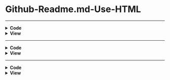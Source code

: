 # Github-Readme.md-Use-HTML

<hr>

<details><summary><b> Code </b></summary>

HTML code snippets that you can use to make your GitHub `README.md` file more organized and beautiful:
  
### Collapsible Sections

```html
<details>
  <summary><b>Installation</b></summary>
  <ul>
    <li>Step 1: Download the repository.</li>
    <li>Step 2: Navigate to the project directory.</li>
    <li>Step 3: Install dependencies using <code>npm install</code>.</li>
  </ul>
</details>

<details>
  <summary><b>Usage</b></summary>
  <ul>
    <li>Start the development server using <code>npm start</code>.</li>
    <li>Open your browser and go to <code>http://localhost:3000</code>.</li>
  </ul>
</details>

<details>
  <summary><b>Deployment</b></summary>
  <ul>
    <li>Build the project using <code>npm run build</code>.</li>
    <li>Deploy the <code>build</code> folder to your server.</li>
  </ul>
</details>
```

### Table

```html
<table>
  <tr>
    <th>Command</th>
    <th>Description</th>
  </tr>
  <tr>
    <td><code>git init</code></td>
    <td>Initialize a new Git repository</td>
  </tr>
  <tr>
    <td><code>git clone &lt;url&gt;</code></td>
    <td>Clone an existing repository</td>
  </tr>
  <tr>
    <td><code>git add &lt;file&gt;</code></td>
    <td>Add file contents to the index</td>
  </tr>
  <tr>
    <td><code>git commit -m "message"</code></td>
    <td>Record changes to the repository</td>
  </tr>
  <tr>
    <td><code>git push</code></td>
    <td>Update remote refs along with associated objects</td>
  </tr>
</table>
```

### Highlighted Note

```html
<p style="background-color: #f9f9f9; padding: 10px; border-left: 5px solid #ccc;">
  <strong>Note:</strong> Make sure to replace <code>&lt;placeholder&gt;</code> with actual values.
</p>
```

### Image with Caption

```html
<figure>
  <img src="https://via.placeholder.com/150" alt="Sample Image">
  <figcaption>Figure 1: Sample Image</figcaption>
</figure>
```

### Blockquote

```html
<blockquote>
  <p>"The only limit to our realization of tomorrow is our doubts of today." - Franklin D. Roosevelt</p>
</blockquote>
```

### Horizontal Line

```html
<hr>
```

### Badges

```html
<p>
  <img src="https://img.shields.io/badge/license-MIT-blue.svg" alt="License: MIT">
  <img src="https://img.shields.io/badge/build-passing-brightgreen.svg" alt="Build: Passing">
  <img src="https://img.shields.io/badge/version-1.0.0-orange.svg" alt="Version: 1.0.0">
</p>
```

### Code Block

```html
<pre>
<code>
function helloWorld() {
  console.log('Hello, world!');
}
</code>
</pre>
```

These snippets should help you create a more attractive and organized `README.md` file for your GitHub repository. Feel free to modify and customize them to suit your needs.

</details>

<details><summary><b> View </b></summary>
  
### Collapsible Sections

<details>
  <summary><b>Installation</b></summary>
  <ul>
    <li>Step 1: Download the repository.</li>
    <li>Step 2: Navigate to the project directory.</li>
    <li>Step 3: Install dependencies using <code>npm install</code>.</li>
  </ul>
</details>

<details>
  <summary><b>Usage</b></summary>
  <ul>
    <li>Start the development server using <code>npm start</code>.</li>
    <li>Open your browser and go to <code>http://localhost:3000</code>.</li>
  </ul>
</details>

<details>
  <summary><b>Deployment</b></summary>
  <ul>
    <li>Build the project using <code>npm run build</code>.</li>
    <li>Deploy the <code>build</code> folder to your server.</li>
  </ul>
</details>

### Table

<table>
  <tr>
    <th>Command</th>
    <th>Description</th>
  </tr>
  <tr>
    <td><code>git init</code></td>
    <td>Initialize a new Git repository</td>
  </tr>
  <tr>
    <td><code>git clone &lt;url&gt;</code></td>
    <td>Clone an existing repository</td>
  </tr>
  <tr>
    <td><code>git add &lt;file&gt;</code></td>
    <td>Add file contents to the index</td>
  </tr>
  <tr>
    <td><code>git commit -m "message"</code></td>
    <td>Record changes to the repository</td>
  </tr>
  <tr>
    <td><code>git push</code></td>
    <td>Update remote refs along with associated objects</td>
  </tr>
</table>

### Highlighted Note

<p style="background-color: #f9f9f9; padding: 10px; border-left: 5px solid #ccc;">
  <strong>Note:</strong> Make sure to replace <code>&lt;placeholder&gt;</code> with actual values.
</p>

### Image with Caption

<figure>
  <img src="https://via.placeholder.com/150" alt="Sample Image">
  <figcaption>Figure 1: Sample Image</figcaption>
</figure>

### Blockquote

```html
<blockquote>
  <p>"The only limit to our realization of tomorrow is our doubts of today." - Franklin D. Roosevelt</p>
</blockquote>
```

### Horizontal Line

<hr>

### Badges

<p>
  <img src="https://img.shields.io/badge/license-MIT-blue.svg" alt="License: MIT">
  <img src="https://img.shields.io/badge/build-passing-brightgreen.svg" alt="Build: Passing">
  <img src="https://img.shields.io/badge/version-1.0.0-orange.svg" alt="Version: 1.0.0">
</p>

### Code Block

<pre>
<code>
function helloWorld() {
  console.log('Hello, world!');
}
</code>
</pre>

</details>

<hr>

<details><summary><b> Code </b></summary>
  
50 unique HTML code snippets you can use to enhance your GitHub `README.md` file:

### 1. Collapsible Section
```html
<details>
  <summary><b>Introduction</b></summary>
  <p>This is a project about...</p>
</details>
```

### 2. Image
```html
<img src="https://via.placeholder.com/300" alt="Placeholder Image">
```

### 3. Link
```html
<a href="https://github.com">Visit GitHub</a>
```

### 4. Bold Text
```html
<b>Important Note:</b> Please read the documentation carefully.
```

### 5. Italic Text
```html
<i>This is italic text.</i>
```

### 6. Strikethrough
```html
<s>This text is no longer relevant.</s>
```

### 7. Ordered List
```html
<ol>
  <li>First item</li>
  <li>Second item</li>
  <li>Third item</li>
</ol>
```

### 8. Unordered List
```html
<ul>
  <li>First item</li>
  <li>Second item</li>
  <li>Third item</li>
</ul>
```

### 9. Inline Code
```html
<p>Use the <code>git status</code> command to check your repository status.</p>
```

### 10. Code Block
```html
<pre>
<code>
def hello_world():
    print("Hello, world!")
</code>
</pre>
```

### 11. Horizontal Rule
```html
<hr>
```

### 12. Blockquote
```html
<blockquote>
  <p>This is a blockquote.</p>
</blockquote>
```

### 13. Table with Headers
```html
<table>
  <tr>
    <th>Feature</th>
    <th>Description</th>
  </tr>
  <tr>
    <td>Feature 1</td>
    <td>Description of feature 1.</td>
  </tr>
</table>
```

### 14. Table without Headers
```html
<table>
  <tr>
    <td>Item 1</td>
    <td>Details about item 1.</td>
  </tr>
  <tr>
    <td>Item 2</td>
    <td>Details about item 2.</td>
  </tr>
</table>
```

### 15. Highlighted Text
```html
<p style="background-color: #f0f0f0; padding: 10px;">This text is highlighted.</p>
```

### 16. Badge
```html
<p>
  <img src="https://img.shields.io/badge/status-active-brightgreen">
</p>
```

### 17. Button
```html
<button>Click Me</button>
```

### 18. Header
```html
<h1>Main Header</h1>
<h2>Sub Header</h2>
```

### 19. Paragraph
```html
<p>This is a paragraph of text.</p>
```

### 20. Anchor Link
```html
<a name="section1">Section 1</a>
```

### 21. Emojis
```html
<p>😀 😃 😄</p>
```

### 22. Line Break
```html
<br>
```

### 23. Font Color
```html
<p style="color: red;">This text is red.</p>
```

### 24. Font Size
```html
<p style="font-size: 20px;">This text is larger.</p>
```

### 25. Blockquote with Citation
```html
<blockquote>
  <p>This is a quote.</p>
  <footer>— Source</footer>
</blockquote>
```

### 26. Subscript Text
```html
<p>This is <sub>subscript</sub> text.</p>
```

### 27. Superscript Text
```html
<p>This is <sup>superscript</sup> text.</p>
```

### 28. Highlighted Code
```html
<pre>
<code class="language-python">
print("Hello, world!")
</code>
</pre>
```

### 29. Embedded YouTube Video
```html
<iframe width="560" height="315" src="https://www.youtube.com/embed/dQw4w9WgXcQ" frameborder="0" allowfullscreen></iframe>
```

### 30. Formatted Date
```html
<time datetime="2024-08-06">August 6, 2024</time>
```

### 31. Comment
```html
<!-- This is a comment -->
```

### 32. Section
```html
<section>
  <h2>Section Title</h2>
  <p>Section content...</p>
</section>
```

### 33. Header with Link
```html
<h2 id="intro">Introduction</h2>
```

### 34. Definition List
```html
<dl>
  <dt>HTML</dt>
  <dd>A markup language for creating web pages.</dd>
</dl>
```

### 35. Nested List
```html
<ul>
  <li>Item 1
    <ul>
      <li>Subitem 1</li>
      <li>Subitem 2</li>
    </ul>
  </li>
  <li>Item 2</li>
</ul>
```

### 36. Figure with Image and Caption
```html
<figure>
  <img src="https://via.placeholder.com/150" alt="Placeholder Image">
  <figcaption>Figure 1: Placeholder Image</figcaption>
</figure>
```

### 37. Highlighted Note
```html
<p style="background-color: #e7f3fe; padding: 10px; border-left: 5px solid #2196F3;">
  <strong>Note:</strong> This is a highlighted note.
</p>
```

### 38. Centered Text
```html
<p style="text-align: center;">This text is centered.</p>
```

### 39. External Link
```html
<a href="https://www.example.com" target="_blank">Open Example</a>
```

### 40. Unordered List with Custom Bullets
```html
<ul style="list-style-type: square;">
  <li>Square bullet point</li>
  <li>Another item</li>
</ul>
```

### 41. Inline Math
```html
<p>Math equation: <code>E = mc^2</code></p>
```

### 42. Scrollable Text
```html
<div style="overflow: auto; height: 100px;">
  <p>This is a scrollable text block...</p>
</div>
```

### 43. Table with Borders
```html
<table border="1">
  <tr>
    <th>Header 1</th>
    <th>Header 2</th>
  </tr>
  <tr>
    <td>Data 1</td>
    <td>Data 2</td>
  </tr>
</table>
```

### 44. Responsive Image
```html
<img src="https://via.placeholder.com/300" alt="Responsive Image" style="width: 100%; height: auto;">
```

### 45. Progress Bar
```html
<progress value="70" max="100">70%</progress>
```

### 46. Ordered List with Roman Numerals
```html
<ol type="I">
  <li>First item</li>
  <li>Second item</li>
</ol>
```

### 47. Table with Column Span
```html
<table>
  <tr>
    <th colspan="2">Header</th>
  </tr>
  <tr>
    <td>Cell 1</td>
    <td>Cell 2</td>
  </tr>
</table>
```

### 48. Tooltip
```html
<p title="This is a tooltip">Hover over this text.</p>
```

### 49. Customized Button
```html
<button style="background-color: blue; color: white; border: none; padding: 10px 20px;">Custom Button</button>
```

### 50. Container with Border
```html
<div style="border: 2px solid black; padding: 10px;">
  <p>Content inside a bordered container.</p>
</div>
```

These snippets will help you add various elements to your `README.md` file, making it more interactive and visually appealing. Feel free to customize them further to fit your specific needs.

</details>

<details><summary><b> View </b></summary>
  
50 unique HTML code snippets you can use to enhance your GitHub `README.md` file:

### 1. Collapsible Section

<details>
  <summary><b>Introduction</b></summary>
  <p>This is a project about...</p>
</details>


### 2. Image

<img src="https://via.placeholder.com/300" alt="Placeholder Image">


### 3. Link

<a href="https://github.com">Visit GitHub</a>


### 4. Bold Text

<b>Important Note:</b> Please read the documentation carefully.


### 5. Italic Text

<i>This is italic text.</i>


### 6. Strikethrough

<s>This text is no longer relevant.</s>


### 7. Ordered List

<ol>
  <li>First item</li>
  <li>Second item</li>
  <li>Third item</li>
</ol>


### 8. Unordered List

<ul>
  <li>First item</li>
  <li>Second item</li>
  <li>Third item</li>
</ul>


### 9. Inline Code

<p>Use the <code>git status</code> command to check your repository status.</p>


### 10. Code Block

<pre>
<code>
def hello_world():
    print("Hello, world!")
</code>
</pre>


### 11. Horizontal Rule

<hr>


### 12. Blockquote

<blockquote>
  <p>This is a blockquote.</p>
</blockquote>


### 13. Table with Headers

<table>
  <tr>
    <th>Feature</th>
    <th>Description</th>
  </tr>
  <tr>
    <td>Feature 1</td>
    <td>Description of feature 1.</td>
  </tr>
</table>


### 14. Table without Headers

<table>
  <tr>
    <td>Item 1</td>
    <td>Details about item 1.</td>
  </tr>
  <tr>
    <td>Item 2</td>
    <td>Details about item 2.</td>
  </tr>
</table>


### 15. Highlighted Text

<p style="background-color: #f0f0f0; padding: 10px;">This text is highlighted.</p>


### 16. Badge

<p>
  <img src="https://img.shields.io/badge/status-active-brightgreen">
</p>


### 17. Button

<button>Click Me</button>


### 18. Header

<h1>Main Header</h1>
<h2>Sub Header</h2>


### 19. Paragraph

<p>This is a paragraph of text.</p>


### 20. Anchor Link

<a name="section1">Section 1</a>


### 21. Emojis

<p>😀 😃 😄</p>


### 22. Line Break

<br>


### 23. Font Color

<p style="color: red;">This text is red.</p>


### 24. Font Size

<p style="font-size: 20px;">This text is larger.</p>


### 25. Blockquote with Citation

<blockquote>
  <p>This is a quote.</p>
  <footer>— Source</footer>
</blockquote>


### 26. Subscript Text

<p>This is <sub>subscript</sub> text.</p>


### 27. Superscript Text

<p>This is <sup>superscript</sup> text.</p>


### 28. Highlighted Code

<pre>
<code class="language-python">
print("Hello, world!")
</code>
</pre>


### 29. Embedded YouTube Video

<iframe width="560" height="315" src="https://www.youtube.com/embed/dQw4w9WgXcQ" frameborder="0" allowfullscreen></iframe>


### 30. Formatted Date

<time datetime="2024-08-06">August 6, 2024</time>


### 31. Comment

<!-- This is a comment -->


### 32. Section

<section>
  <h2>Section Title</h2>
  <p>Section content...</p>
</section>


### 33. Header with Link

<h2 id="intro">Introduction</h2>


### 34. Definition List

<dl>
  <dt>HTML</dt>
  <dd>A markup language for creating web pages.</dd>
</dl>


### 35. Nested List

<ul>
  <li>Item 1
    <ul>
      <li>Subitem 1</li>
      <li>Subitem 2</li>
    </ul>
  </li>
  <li>Item 2</li>
</ul>


### 36. Figure with Image and Caption

<figure>
  <img src="https://via.placeholder.com/150" alt="Placeholder Image">
  <figcaption>Figure 1: Placeholder Image</figcaption>
</figure>


### 37. Highlighted Note

<p style="background-color: #e7f3fe; padding: 10px; border-left: 5px solid #2196F3;">
  <strong>Note:</strong> This is a highlighted note.
</p>


### 38. Centered Text

<p style="text-align: center;">This text is centered.</p>


### 39. External Link

<a href="https://www.example.com" target="_blank">Open Example</a>


### 40. Unordered List with Custom Bullets

<ul style="list-style-type: square;">
  <li>Square bullet point</li>
  <li>Another item</li>
</ul>


### 41. Inline Math

<p>Math equation: <code>E = mc^2</code></p>


### 42. Scrollable Text

<div style="overflow: auto; height: 100px;">
  <p>This is a scrollable text block...</p>
</div>


### 43. Table with Borders

<table border="1">
  <tr>
    <th>Header 1</th>
    <th>Header 2</th>
  </tr>
  <tr>
    <td>Data 1</td>
    <td>Data 2</td>
  </tr>
</table>


### 44. Responsive Image

<img src="https://via.placeholder.com/300" alt="Responsive Image" style="width: 100%; height: auto;">


### 45. Progress Bar

<progress value="70" max="100">70%</progress>


### 46. Ordered List with Roman Numerals

<ol type="I">
  <li>First item</li>
  <li>Second item</li>
</ol>


### 47. Table with Column Span

<table>
  <tr>
    <th colspan="2">Header</th>
  </tr>
  <tr>
    <td>Cell 1</td>
    <td>Cell 2</td>
  </tr>
</table>


### 48. Tooltip

<p title="This is a tooltip">Hover over this text.</p>


### 49. Customized Button

<button style="background-color: blue; color: white; border: none; padding: 10px 20px;">Custom Button</button>


### 50. Container with Border

<div style="border: 2px solid black; padding: 10px;">
  <p>Content inside a bordered container.</p>
</div>

These snippets will help you add various elements to your `README.md` file, making it more interactive and visually appealing. Feel free to customize them further to fit your specific needs.

</details>

<hr>

<details><summary><b> Code </b></summary>

To make beautiful badges for your GitHub `README.md` file, you can use various styles and colors. Here are some examples with different designs:

### 1. Standard Badge

```html
<p>
  <img src="https://img.shields.io/badge/status-active-brightgreen" alt="Status: Active">
</p>
```

### 2. Version Badge

```html
<p>
  <img src="https://img.shields.io/badge/version-1.0.0-blue" alt="Version: 1.0.0">
</p>
```

### 3. License Badge

```html
<p>
  <img src="https://img.shields.io/badge/license-MIT-yellowgreen" alt="License: MIT">
</p>
```

### 4. Build Status Badge

```html
<p>
  <img src="https://img.shields.io/badge/build-passing-brightgreen" alt="Build: Passing">
</p>
```

### 5. Code Quality Badge

```html
<p>
  <img src="https://img.shields.io/badge/code_quality-A%2B-brightgreen" alt="Code Quality: A+">
</p>
```

### 6. Dependency Status Badge

```html
<p>
  <img src="https://img.shields.io/badge/dependencies-up_to_date-brightgreen" alt="Dependencies: Up to Date">
</p>
```

### 7. Maintenance Badge

```html
<p>
  <img src="https://img.shields.io/badge/maintenance-stable-brightgreen" alt="Maintenance: Stable">
</p>
```

### 8. Popularity Badge

```html
<p>
  <img src="https://img.shields.io/badge/popularity-high-green" alt="Popularity: High">
</p>
```

### 9. Platform Badge

```html
<p>
  <img src="https://img.shields.io/badge/platform-Node.js-blue" alt="Platform: Node.js">
</p>
```

### 10. Downloads Badge

```html
<p>
  <img src="https://img.shields.io/badge/downloads-5000%2B-yellow" alt="Downloads: 5000+">
</p>
```

### 11. Twitter Follow Badge

```html
<p>
  <a href="https://twitter.com/yourusername" target="_blank">
    <img src="https://img.shields.io/twitter/follow/yourusername?style=social" alt="Follow on Twitter">
  </a>
</p>
```

### 12. Documentation Badge

```html
<p>
  <img src="https://img.shields.io/badge/docs-up_to_date-brightgreen" alt="Docs: Up to Date">
</p>
```

### 13. Community Badge

```html
<p>
  <img src="https://img.shields.io/badge/community-active-brightgreen" alt="Community: Active">
</p>
```

### 14. Security Badge

```html
<p>
  <img src="https://img.shields.io/badge/security-high-brightgreen" alt="Security: High">
</p>
```

### 15. Test Coverage Badge

```html
<p>
  <img src="https://img.shields.io/badge/test_coverage-90%25-brightgreen" alt="Test Coverage: 90%">
</p>
```

### 16. Issues Badge

```html
<p>
  <img src="https://img.shields.io/badge/issues-open%3F-yes-yellow" alt="Issues: Open? Yes">
</p>
```

### 17. Framework Badge

```html
<p>
  <img src="https://img.shields.io/badge/framework-React-blue" alt="Framework: React">
</p>
```

### 18. Tech Stack Badge

```html
<p>
  <img src="https://img.shields.io/badge/tech_stack-JavaScript-blue" alt="Tech Stack: JavaScript">
</p>
```

### 19. Package Version Badge

```html
<p>
  <img src="https://img.shields.io/badge/package_version-2.3.4-blue" alt="Package Version: 2.3.4">
</p>
```

### 20. Funding Badge

```html
<p>
  <img src="https://img.shields.io/badge/funding-supported-green" alt="Funding: Supported">
</p>
```

### 21. Documentation Status Badge

```html
<p>
  <img src="https://img.shields.io/badge/docs-80%25%20complete-blue" alt="Docs: 80% Complete">
</p>
```

### 22. Project Status Badge

```html
<p>
  <img src="https://img.shields.io/badge/project_status-active-brightgreen" alt="Project Status: Active">
</p>
```

### 23. Contributions Badge

```html
<p>
  <img src="https://img.shields.io/badge/contributions-welcome-brightgreen" alt="Contributions: Welcome">
</p>
```

### 24. Build Tools Badge

```html
<p>
  <img src="https://img.shields.io/badge/build_tools-Gulp-blue" alt="Build Tools: Gulp">
</p>
```

### 25. Deployment Status Badge

```html
<p>
  <img src="https://img.shields.io/badge/deployment-live-brightgreen" alt="Deployment: Live">
</p>
```

### 26. Documentation Language Badge

```html
<p>
  <img src="https://img.shields.io/badge/docs_language-English-blue" alt="Docs Language: English">
</p>
```

### 27. Community Support Badge

```html
<p>
  <img src="https://img.shields.io/badge/community_support-available-brightgreen" alt="Community Support: Available">
</p>
```

### 28. Code Coverage Badge

```html
<p>
  <img src="https://img.shields.io/badge/code_coverage-85%25-brightgreen" alt="Code Coverage: 85%">
</p>
```

### 29. Contributing Guide Badge

```html
<p>
  <img src="https://img.shields.io/badge/contributing-guidelines-blue" alt="Contributing: Guidelines">
</p>
```

### 30. Sponsorship Badge

```html
<p>
  <img src="https://img.shields.io/badge/sponsorship-open-yellow" alt="Sponsorship: Open">
</p>
```

### 31. Latest Release Badge

```html
<p>
  <img src="https://img.shields.io/badge/latest_release-v1.2.3-blue" alt="Latest Release: v1.2.3">
</p>
```

### 32. User Reviews Badge

```html
<p>
  <img src="https://img.shields.io/badge/user_reviews-4.5%2F5-brightgreen" alt="User Reviews: 4.5/5">
</p>
```

### 33. Source Code Badge

```html
<p>
  <img src="https://img.shields.io/badge/source_code-GitHub-blue" alt="Source Code: GitHub">
</p>
```

### 34. Download Count Badge

```html
<p>
  <img src="https://img.shields.io/badge/downloads-10k%2B-brightgreen" alt="Downloads: 10k+">
</p>
```

### 35. Project Type Badge

```html
<p>
  <img src="https://img.shields.io/badge/project_type-open_source-blue" alt="Project Type: Open Source">
</p>
```

### 36. Code Quality Badge

```html
<p>
  <img src="https://img.shields.io/badge/code_quality-A%2B-brightgreen" alt="Code Quality: A+">
</p>
```

### 37. Testing Badge

```html
<p>
  <img src="https://img.shields.io/badge/testing-100%25%20complete-brightgreen" alt="Testing: 100% Complete">
</p>
```

### 38. API Status Badge

```html
<p>
  <img src="https://img.shields.io/badge/api_status-available-brightgreen" alt="API Status: Available">
</p>
```

### 39. Language Badge

```html
<p>
  <img src="https://img.shields.io/badge/language-JavaScript-yellow" alt="Language: JavaScript">
</p>
```

### 40. Repository Size Badge

```html
<p>
  <img src="https://img.shields.io/badge/repository_size-50MB-blue" alt="Repository Size: 50MB">
</p>
```

### 41. Contribution Activity Badge

```html
<p>
  <img src="https://img.shields.io/badge/contribution_activity-high-brightgreen" alt="Contribution Activity: High">
</p>
```

### 42. Package Manager Badge

```html
<p>
  <img src="https://img.shields.io/badge/package_manager-NPM-blue" alt="Package Manager: NPM">
</p>
```

### 43. API Version Badge

```html
<p>
  <img src="https://img.shields.io/badge/api_version-v1.0-blue" alt="API Version: v1.0">
</p>
``

`

### 44. Forum Badge

```html
<p>
  <img src="https://img.shields.io/badge/forum-active-brightgreen" alt="Forum: Active">
</p>
```

### 45. Docker Image Badge

```html
<p>
  <img src="https://img.shields.io/badge/docker_image-up_to_date-brightgreen" alt="Docker Image: Up to Date">
</p>
```

### 46. GitHub Stars Badge

```html
<p>
  <img src="https://img.shields.io/github/stars/yourusername/yourrepo?style=social" alt="Stars">
</p>
```

### 47. Pull Requests Badge

```html
<p>
  <img src="https://img.shields.io/badge/pull_requests-open%3F-yes-yellow" alt="Pull Requests: Open? Yes">
</p>
```

### 48. Peer Review Badge

```html
<p>
  <img src="https://img.shields.io/badge/peer_reviewed-yes-brightgreen" alt="Peer Reviewed: Yes">
</p>
```

### 49. Accessibility Badge

```html
<p>
  <img src="https://img.shields.io/badge/accessibility-high-brightgreen" alt="Accessibility: High">
</p>
```

### 50. Translation Badge

```html
<p>
  <img src="https://img.shields.io/badge/translation-available-brightgreen" alt="Translation: Available">
</p>
```

These badges can add a professional touch to your `README.md` and provide quick information about your project. You can customize the URLs and text to fit your specific needs.

</details>

<details><summary><b> View </b></summary>

To make beautiful badges for your GitHub `README.md` file, you can use various styles and colors. Here are some examples with different designs:

### love-themed badge

<p>
  <img src="https://img.shields.io/badge/love-%E2%99%A5%20Love-red" alt="Love Badge">
</p>


### 1. Standard Badge

<p>
  <img src="https://img.shields.io/badge/status-active-brightgreen" alt="Status: Active">
</p>


### 2. Version Badge


<p>
  <img src="https://img.shields.io/badge/version-1.0.0-blue" alt="Version: 1.0.0">
</p>


### 3. License Badge


<p>
  <img src="https://img.shields.io/badge/license-MIT-yellowgreen" alt="License: MIT">
</p>


### 4. Build Status Badge


<p>
  <img src="https://img.shields.io/badge/build-passing-brightgreen" alt="Build: Passing">
</p>


### 5. Code Quality Badge


<p>
  <img src="https://img.shields.io/badge/code_quality-A%2B-brightgreen" alt="Code Quality: A+">
</p>


### 6. Dependency Status Badge


<p>
  <img src="https://img.shields.io/badge/dependencies-up_to_date-brightgreen" alt="Dependencies: Up to Date">
</p>


### 7. Maintenance Badge


<p>
  <img src="https://img.shields.io/badge/maintenance-stable-brightgreen" alt="Maintenance: Stable">
</p>


### 8. Popularity Badge


<p>
  <img src="https://img.shields.io/badge/popularity-high-green" alt="Popularity: High">
</p>


### 9. Platform Badge


<p>
  <img src="https://img.shields.io/badge/platform-Node.js-blue" alt="Platform: Node.js">
</p>


### 10. Downloads Badge


<p>
  <img src="https://img.shields.io/badge/downloads-5000%2B-yellow" alt="Downloads: 5000+">
</p>


### 11. Twitter Follow Badge


<p>
  <a href="https://twitter.com/yourusername" target="_blank">
    <img src="https://img.shields.io/twitter/follow/yourusername?style=social" alt="Follow on Twitter">
  </a>
</p>


### 12. Documentation Badge


<p>
  <img src="https://img.shields.io/badge/docs-up_to_date-brightgreen" alt="Docs: Up to Date">
</p>


### 13. Community Badge


<p>
  <img src="https://img.shields.io/badge/community-active-brightgreen" alt="Community: Active">
</p>


### 14. Security Badge


<p>
  <img src="https://img.shields.io/badge/security-high-brightgreen" alt="Security: High">
</p>


### 15. Test Coverage Badge


<p>
  <img src="https://img.shields.io/badge/test_coverage-90%25-brightgreen" alt="Test Coverage: 90%">
</p>


### 16. Issues Badge


<p>
  <img src="https://img.shields.io/badge/issues-open%3F-yes-yellow" alt="Issues: Open? Yes">
</p>


### 17. Framework Badge


<p>
  <img src="https://img.shields.io/badge/framework-React-blue" alt="Framework: React">
</p>


### 18. Tech Stack Badge


<p>
  <img src="https://img.shields.io/badge/tech_stack-JavaScript-blue" alt="Tech Stack: JavaScript">
</p>


### 19. Package Version Badge


<p>
  <img src="https://img.shields.io/badge/package_version-2.3.4-blue" alt="Package Version: 2.3.4">
</p>


### 20. Funding Badge


<p>
  <img src="https://img.shields.io/badge/funding-supported-green" alt="Funding: Supported">
</p>


### 21. Documentation Status Badge


<p>
  <img src="https://img.shields.io/badge/docs-80%25%20complete-blue" alt="Docs: 80% Complete">
</p>


### 22. Project Status Badge


<p>
  <img src="https://img.shields.io/badge/project_status-active-brightgreen" alt="Project Status: Active">
</p>


### 23. Contributions Badge


<p>
  <img src="https://img.shields.io/badge/contributions-welcome-brightgreen" alt="Contributions: Welcome">
</p>


### 24. Build Tools Badge


<p>
  <img src="https://img.shields.io/badge/build_tools-Gulp-blue" alt="Build Tools: Gulp">
</p>


### 25. Deployment Status Badge


<p>
  <img src="https://img.shields.io/badge/deployment-live-brightgreen" alt="Deployment: Live">
</p>


### 26. Documentation Language Badge


<p>
  <img src="https://img.shields.io/badge/docs_language-English-blue" alt="Docs Language: English">
</p>


### 27. Community Support Badge


<p>
  <img src="https://img.shields.io/badge/community_support-available-brightgreen" alt="Community Support: Available">
</p>


### 28. Code Coverage Badge


<p>
  <img src="https://img.shields.io/badge/code_coverage-85%25-brightgreen" alt="Code Coverage: 85%">
</p>


### 29. Contributing Guide Badge


<p>
  <img src="https://img.shields.io/badge/contributing-guidelines-blue" alt="Contributing: Guidelines">
</p>


### 30. Sponsorship Badge


<p>
  <img src="https://img.shields.io/badge/sponsorship-open-yellow" alt="Sponsorship: Open">
</p>


### 31. Latest Release Badge


<p>
  <img src="https://img.shields.io/badge/latest_release-v1.2.3-blue" alt="Latest Release: v1.2.3">
</p>


### 32. User Reviews Badge


<p>
  <img src="https://img.shields.io/badge/user_reviews-4.5%2F5-brightgreen" alt="User Reviews: 4.5/5">
</p>


### 33. Source Code Badge


<p>
  <img src="https://img.shields.io/badge/source_code-GitHub-blue" alt="Source Code: GitHub">
</p>


### 34. Download Count Badge


<p>
  <img src="https://img.shields.io/badge/downloads-10k%2B-brightgreen" alt="Downloads: 10k+">
</p>


### 35. Project Type Badge


<p>
  <img src="https://img.shields.io/badge/project_type-open_source-blue" alt="Project Type: Open Source">
</p>


### 36. Code Quality Badge


<p>
  <img src="https://img.shields.io/badge/code_quality-A%2B-brightgreen" alt="Code Quality: A+">
</p>


### 37. Testing Badge


<p>
  <img src="https://img.shields.io/badge/testing-100%25%20complete-brightgreen" alt="Testing: 100% Complete">
</p>


### 38. API Status Badge


<p>
  <img src="https://img.shields.io/badge/api_status-available-brightgreen" alt="API Status: Available">
</p>


### 39. Language Badge


<p>
  <img src="https://img.shields.io/badge/language-JavaScript-yellow" alt="Language: JavaScript">
</p>


### 40. Repository Size Badge


<p>
  <img src="https://img.shields.io/badge/repository_size-50MB-blue" alt="Repository Size: 50MB">
</p>


### 41. Contribution Activity Badge


<p>
  <img src="https://img.shields.io/badge/contribution_activity-high-brightgreen" alt="Contribution Activity: High">
</p>


### 42. Package Manager Badge


<p>
  <img src="https://img.shields.io/badge/package_manager-NPM-blue" alt="Package Manager: NPM">
</p>


### 43. API Version Badge


<p>
  <img src="https://img.shields.io/badge/api_version-v1.0-blue" alt="API Version: v1.0">
</p>
``

`

### 44. Forum Badge


<p>
  <img src="https://img.shields.io/badge/forum-active-brightgreen" alt="Forum: Active">
</p>


### 45. Docker Image Badge


<p>
  <img src="https://img.shields.io/badge/docker_image-up_to_date-brightgreen" alt="Docker Image: Up to Date">
</p>


### 46. GitHub Stars Badge


<p>
  <img src="https://img.shields.io/github/stars/yourusername/yourrepo?style=social" alt="Stars">
</p>


### 47. Pull Requests Badge


<p>
  <img src="https://img.shields.io/badge/pull_requests-open%3F-yes-yellow" alt="Pull Requests: Open? Yes">
</p>


### 48. Peer Review Badge


<p>
  <img src="https://img.shields.io/badge/peer_reviewed-yes-brightgreen" alt="Peer Reviewed: Yes">
</p>


### 49. Accessibility Badge


<p>
  <img src="https://img.shields.io/badge/accessibility-high-brightgreen" alt="Accessibility: High">
</p>


### 50. Translation Badge


<p>
  <img src="https://img.shields.io/badge/translation-available-brightgreen" alt="Translation: Available">
</p>


These badges can add a professional touch to your `README.md` and provide quick information about your project. You can customize the URLs and text to fit your specific needs.

</details>

